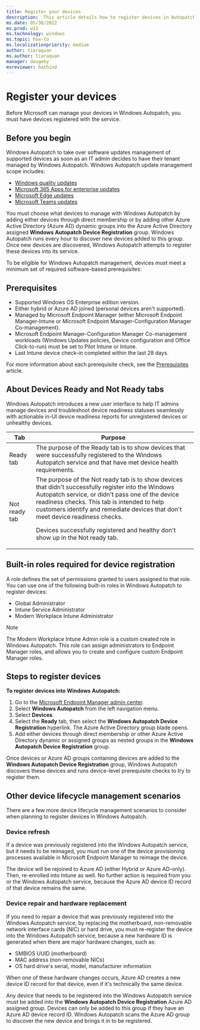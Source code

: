 ```yaml
---
title: Register your devices
description:  This article details how to register devices in Autopatch
ms.date: 05/30/2022
ms.prod: w11
ms.technology: windows
ms.topic: how-to
ms.localizationpriority: medium
author: tiaraquan
ms.author: tiaraquan
manager: dougeby
msreviewer: hathind
---
```


# Register your devices

Before Microsoft can manage your devices in Windows Autopatch, you must have devices registered with the service.

## Before you begin

Windows Autopatch to take over software updates management of supported devices as soon as an IT admin decides to have their tenant managed by Windows Autopatch. Windows Autopatch update management scope includes:

- [Windows quality updates](../operate/windows-autopatch-wqu-overview.md)
- [Microsoft 365 Apps for enterprise updates](../operate/windows-autopatch-microsoft-365-apps-enterprise.md)
- [Microsoft Edge updates](../operate/windows-autopatch-edge.md)
- [Microsoft Teams updates](../operate/windows-autopatch-teams.md)

You must choose what devices to manage with Windows Autopatch by adding either devices through direct membership or by adding other Azure Active Directory (Azure AD) dynamic groups into the Azure Active Directory assigned **Windows Autopatch Device Registration** group. Windows Autopatch runs every hour to discover new devices added to this group. Once new devices are discovered, Windows Autopatch attempts to register these devices into its service.

To be eligible for Windows Autopatch management, devices must meet a minimum set of required software-based prerequisites:

## Prerequisites

- Supported Windows OS Enterprise edition version.
- Either hybrid or Azure AD joined (personal devices aren't supported).
- Managed by Microsoft Endpoint Manager (either Microsoft Endpoint Manager-Intune or Microsoft Endpoint Manager-Configuration Manager Co-management).
- Microsoft Endpoint Manager-Configuration Manager Co-management workloads (Windows Updates policies, Device configuration and Office Click-to-run) must be set to Pilot Intune or Intune.
- Last Intune device check-in completed within the last 28 days.  

For more information about each prerequisite check, see the [Prerequisites](../prepare/windows-autopatch-prerequisites.md) article.

## About Devices Ready and Not Ready tabs

Windows Autopatch introduces a new user interface to help IT admins manage devices and troubleshoot device readiness statuses seamlessly with actionable in-UI device readiness reports for unregistered devices or unhealthy devices.

| Tab | Purpose |
| ----- | ----- |
| Ready tab | The purpose of the Ready tab is to show devices that were successfully registered to the Windows Autopatch service and that have met device health requirements. |
| Not ready tab | The purpose of the Not ready tab is to show devices that didn't successfully register into the Windows Autopatch service, or didn't pass one of the device readiness checks. This tab is intended to help customers identify and remediate devices that don't meet device readiness checks.<p><p>Devices successfully registered and healthy don't show up in the Not ready tab. |

## Built-in roles required for device registration

A role defines the set of permissions granted to users assigned to that role. You can use one of the following built-in roles in Windows Autopatch to register devices:

- Global Administrator
- Intune Service Administrator
- Modern Workplace Intune Administrator

> [!NOTE]
> The Modern Workplace Intune Admin role is a custom created role in Windows Autopatch. This role can assign administrators to Endpoint Manager roles, and allows you to create and configure custom Endpoint Manager roles.

## Steps to register devices

**To register devices into Windows Autopatch:**

1. Go to the [Microsoft Endpoint Manager admin center](https://endpoint.microsoft.com/).
2. Select **Windows Autopatch** from the left navigation menu.
3. Select **Devices**.
4. Select the **Ready** tab, then select the **Windows Autopatch Device Registration** hyperlink. The Azure Active Directory group blade opens.
5. Add either devices through direct membership or other Azure Active Directory dynamic or assigned groups as nested groups in the **Windows Autopatch Device Registration** group.

Once devices or Azure AD groups containing devices are added to the **Windows Autopatch Device Registration** group, Windows Autopatch discovers these devices and runs device-level prerequisite checks to try to register them.

## Other device lifecycle management scenarios

There are a few more device lifecycle management scenarios to consider when planning to register devices in Windows Autopatch.

### Device refresh

If a device was previously registered into the Windows Autopatch service, but it needs to be reimaged, you must run one of the device provisioning processes available in Microsoft Endpoint Manager to reimage the device.

The device will be rejoined to Azure AD (either Hybrid or Azure AD-only). Then, re-enrolled into Intune as well. No further action is required from you or the Windows Autopatch service, because the Azure AD device ID record of that device remains the same.

### Device repair and hardware replacement

If you need to repair a device that was previously registered into the Windows Autopatch service, by replacing the motherboard, non-removable network interface cards (NIC) or hard drive, you must re-register the device into the Windows Autopatch service, because a new hardware ID is generated when there are major hardware changes, such as:

- SMBIOS UUID (motherboard)
- MAC address (non-removable NICs)
- OS hard drive's serial, model, manufacturer information

When one of these hardware changes occurs, Azure AD creates a new device ID record for that device, even if it's technically the same device.

Any device that needs to be registered into the Windows Autopatch service must be added into the **Windows Autopatch Device Registration** Azure AD assigned group. Devices can only be added to this group if they have an Azure AD device record ID. Windows Autopatch scans the Azure AD group to discover the new device and brings it in to be registered.
